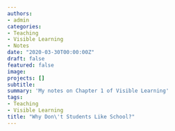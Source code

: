 ```yaml
---
authors:
- admin
categories:
- Teaching
- Visible Learning
- Notes
date: "2020-03-30T00:00:00Z"
draft: false
featured: false
image:
projects: []
subtitle: 
summary: 'My notes on Chapter 1 of Visible Learning'
tags:
- Teaching
- Visible Learning
title: "Why Don\'t Students Like School?"
---
```


